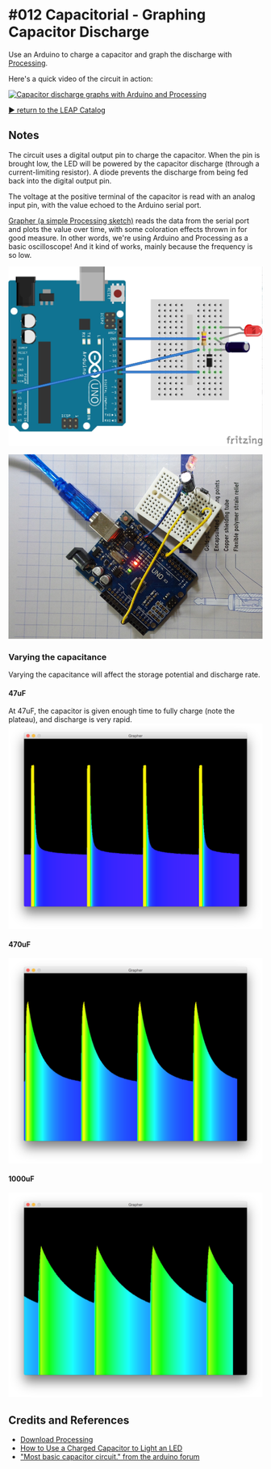 # #012 Capacitorial - Graphing Capacitor Discharge

Use an Arduino to charge a capacitor and graph the discharge with [Processing](https://www.processing.org).

Here's a quick video of the circuit in action:

[![Capacitor discharge graphs with Arduino and Processing](http://img.youtube.com/vi/hmDOkpburF8/0.jpg)](http://www.youtube.com/watch?v=hmDOkpburF8)


[:arrow_forward: return to the LEAP Catalog](http://leap.tardate.com)

## Notes

The circuit uses a digital output pin to charge the capacitor.
When the pin is brought low, the LED will be powered by the capacitor discharge (through a current-limiting resistor). A diode prevents the discharge from being fed back into the digital output pin.

The voltage at the positive terminal of the capacitor is read with an analog input pin, with the value echoed to the Arduino serial port.

[Grapher (a simple Processing sketch)](./Grapher) reads the data from the serial port and plots the value over time, with some coloration effects thrown in for good measure. In other words, we're using Arduino and Processing as a basic oscilloscope! And it kind of works, mainly because the frequency is so low.

![The Breadboard Schematic](./assets/Capacitorial_bb.jpg?raw=true)

![The Build](./assets/Capacitorial_build.jpg?raw=true)

### Varying the capacitance

Varying the capacitance will affect the storage potential and discharge rate.

#### 47uF
At 47uF, the capacitor is given enough time to fully charge (note the plateau), and discharge is very rapid.
![47uF](./assets/47uF.png?raw=true)

#### 470uF
![470uF](./assets/470uF.png?raw=true)

#### 1000uF
![1000uF](./assets/1000uF.png?raw=true)

## Credits and References
* [Download Processing](https://www.processing.org/download/)
* [How to Use a Charged Capacitor to Light an LED](http://www.learningaboutelectronics.com/Articles/How-to-use-a-charged-capacitor-to-light-an-led)
* ["Most basic capacitor circuit." from the arduino forum](http://forum.arduino.cc/index.php?topic=52838.0)
